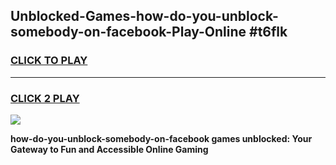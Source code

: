 
## Unblocked-Games-how-do-you-unblock-somebody-on-facebook-Play-Online #t6flk
<h3>
<a href="https://news.freeplayer.one?title=how-do-you-unblock-somebody-on-facebook&ref=3">CLICK TO PLAY</a></h3>
<hr>

<h3>
<a href="https://news.freeplayer.one?title=how-do-you-unblock-somebody-on-facebook&ref=3">CLICK 2 PLAY</a>
  
</h3>

<a href="https://news.freeplayer.one?title=how-do-you-unblock-somebody-on-facebook&ref=3"><img src="https://clearcache.store/games.png"></a>


**how-do-you-unblock-somebody-on-facebook games unblocked: Your Gateway to Fun and Accessible Online Gaming**
